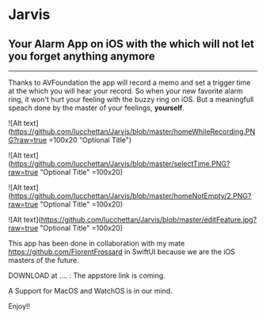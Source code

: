 # Jarvis

## Your Alarm App on iOS with the which will not let you forget anything anymore

---

Thanks to AVFoundation the app will record a memo and set a trigger time at the which you will hear your record. 
So when your new favorite alarm ring, it won't hurt your feeling with the buzzy ring on iOS. 
But a meaningfull speach done by the master of your feelings, **yourself**.

![Alt text](https://github.com/lucchettan/Jarvis/blob/master/homeWhileRecording.PNG?raw=true =100x20 "Optional Title")

![Alt text](https://github.com/lucchettan/Jarvis/blob/master/selectTime.PNG?raw=true "Optional Title" =100x20)


![Alt text](https://github.com/lucchettan/Jarvis/blob/master/homeNotEmpty/2.PNG?raw=true "Optional Title" =100x20)

![Alt text](https://github.com/lucchettan/Jarvis/blob/master/editFeature.jpg?raw=true "Optional Title" =100x20)



This app has been done in collaboration with my mate https://github.com/FlorentFrossard in SwiftUI because we are the iOS masters of the future.

DOWNLOAD at .... : The appstore link is coming.


A Support for MacOS and WatchOS is in our mind. 

Enjoy!! 

